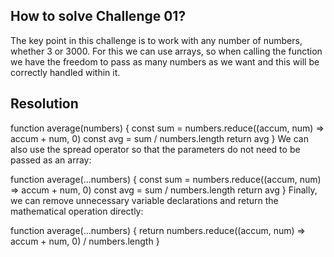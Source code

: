 ## How to solve Challenge 01?​

The key point in this challenge is to work with any number of numbers, whether 3 or 3000. For this we can use arrays, so when calling the function we have the freedom to pass as many numbers as we want and this will be correctly handled within it.

## Resolution


function average(numbers) {
  const sum = numbers.reduce((accum, num) => accum + num, 0)
  const avg = sum / numbers.length
  return avg
}
We can also use the spread operator so that the parameters do not need to be passed as an array:

function average(...numbers) {
  const sum = numbers.reduce((accum, num) => accum + num, 0)
  const avg = sum / numbers.length
  return avg
}
Finally, we can remove unnecessary variable declarations and return the mathematical operation directly:

function average(...numbers) {
  return numbers.reduce((accum, num) => accum + num, 0) / numbers.length
}